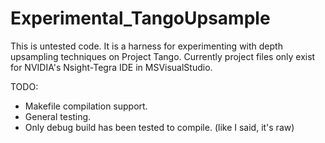# Experimental_TangoUpsample

This is untested code.
It is a harness for experimenting with depth upsampling techniques on Project Tango.
Currently project files only exist for NVIDIA's Nsight-Tegra IDE in MSVisualStudio.

TODO:
* Makefile compilation support.
* General testing.
* Only debug build has been tested to compile. (like I said, it's raw)
